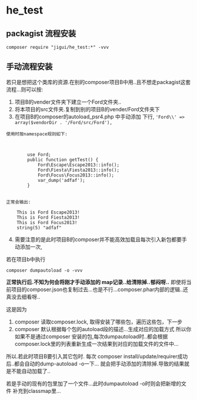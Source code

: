 # he_test

## packagist 流程安装  ##
    composer require "jigui/he_test:*" -vvv

## 手动流程安装  ##

若只是想把这个类库的资源.在别的composer项目B中用..且不想走packagist这套流程...则可以按:

 1. 项目B的vender文件夹下建立一个Ford文件夹..
 2. 将本项目的src文件夹.复制到别的项目B的vender/Ford文件夹下
 3.  在项目B的composer的autoload_psr4.php 中手动添加 下行,
        `'Ford\\' => array($vendorDir . '/Ford/src/Ford'),`

    使用时按namespace规则如下:



            use Ford;
            public function getTest() {
                Ford\Escape\Escape2013::info();
                Ford\Fiesta\Fiesta2013::info();
                Ford\Focus\Focus2013::info();
                var_dump('adfaf');
            }


    正常会输出:

        This is Ford Escape2013!
        This is Ford Fiesta2013!
        This is Ford Focus2013!
        string(5) "adfaf"

 4. 需要注意的是此时项目B的composer并不能高效加载且每次引入新包都要手动添加一次,

若在项目b中执行

    composer dumpautoload -o -vvv
**正常执行后.不知为何会将刚才手动添加的 map记录..给清除掉..郁闷呀..**
即使将当前项目的composer.json也复制过去...也是不行...composer.phar内部的逻辑..还真没去细看呀..

这是因为
1. composer 读取composer.lock, 取得安装了哪些包，遍历这些包，下一步
2. composer 默认根据每个包的autoload段的描述...生成对应的加载方式
所以你如果不是通过composer 安装的包,每次dumpautoload时..都会根据composer.lock里的列表重新生成一次结果到对应的加载文件的文件中...

所以.若此时项目B要引入其它包时.
每次 composer install/update/requirer成功后..都会自动的dump-autoload -o一下...
就会把手动添加的清除掉.导致的结果就是不能自动加载了..


若是手动的现有的包里加了一个文件...此时dumpautoload -o时则会把新增的文件 补充到classmap里...
